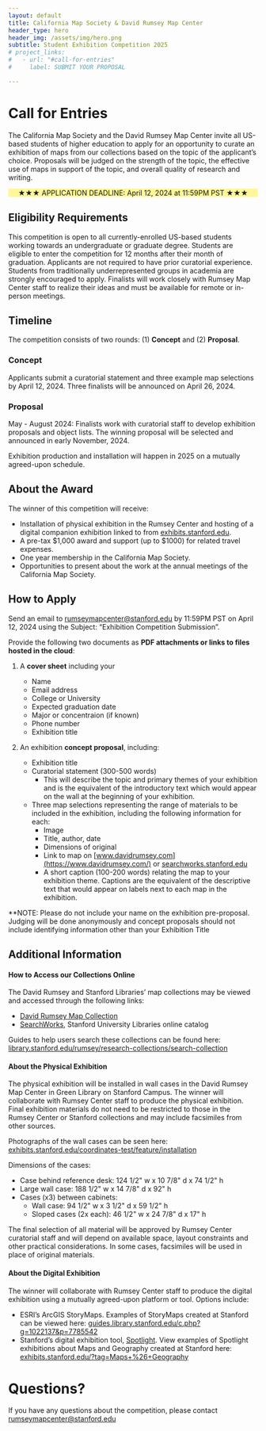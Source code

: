 ```yaml
---
layout: default
title: California Map Society & David Rumsey Map Center
header_type: hero
header_img: /assets/img/hero.png
subtitle: Student Exhibition Competition 2025
# project_links:
#   - url: "#call-for-entries"
#     label: SUBMIT YOUR PROPOSAL

---
```



# Call for Entries
The California Map Society and the David Rumsey Map Center invite all US-based students of higher education to apply for an opportunity to curate an exhibition of maps from our collections based on the topic of the applicant’s choice. Proposals will be judged on the strength of the topic, the effective use of maps in support of the topic, and overall quality of research and writing. 

<p style="text-align: center; background-color: #fff799;
">★★★ APPLICATION DEADLINE: April 12, 2024 at 11:59PM PST ★★★</p>

## Eligibility Requirements
This competition is open to all currently-enrolled US-based students working towards an undergraduate or graduate degree. Students are eligible to enter the competition for 12 months after their month of graduation. Applicants are not required to have prior curatorial experience. Students from traditionally underrepresented groups in academia are strongly encouraged to apply. Finalists will work closely with Rumsey Map Center staff to realize their ideas and must be available for remote or in-person meetings.

## Timeline
The competition consists of two rounds: (1) **Concept** and (2) **Proposal**.

### Concept
Applicants submit a curatorial statement and three example map selections by April 12, 2024. Three finalists will be announced on April 26, 2024. 

### Proposal
May - August 2024: Finalists work with curatorial staff to develop exhibition proposals and object lists. The winning proposal will be selected and announced in early November, 2024. 

Exhibition production and installation will happen in 2025 on a mutually agreed-upon schedule.

## About the Award
The winner of this competition will receive:
- Installation of physical exhibition in the Rumsey Center and hosting of a digital companion exhibition linked to from [exhibits.stanford.edu](https://exhibits.stanford.edu/). 
- A pre-tax $1,000 award and support (up to $1000) for related travel expenses.
- One year membership in the California Map Society.
- Opportunities to present about the work at the annual meetings of the California Map Society.

## How to Apply
Send an email to [rumseymapcenter@stanford.edu](mailto:rumseymapcenter@stanford.edu) by 11:59PM PST on April 12, 2024 using the Subject: “Exhibition Competition Submission”. 

Provide the following two documents as **PDF attachments or links to files hosted in the cloud**:
1. A **cover sheet** including your
    - Name
    - Email address
    - College or University
    - Expected graduation date
    - Major or concentraion (if known)
    - Phone number
    - Exhibition title

2. An exhibition **concept proposal**, including:
    - Exhibition title
    - Curatorial statement (300-500 words)
        - This will describe the topic and primary themes of your exhibition and is the equivalent of the introductory text which would appear on the wall at the beginning of your exhibition.
    - Three map selections representing the range of materials to be included in the exhibition, including the following information for each:
        - Image
        - Title, author, date
        - Dimensions of original
        - Link to map on [www.davidrumsey.com](https://www.davidrumsey.com/) or [searchworks.stanford.edu](https://searchworks.stanford.edu/)
        - A short caption (100-200 words) relating the map to your exhibition theme. Captions are the equivalent of the descriptive text that would appear on labels next to each map in the exhibition.

**NOTE: Please do not include your name on the exhibition pre-proposal. Judging will be done anonymously and concept proposals should not include identifying information other than your Exhibition Title

## Additional Information
#### How to Access our Collections Online
The David Rumsey and Stanford Libraries’ map collections may be viewed and accessed through the following links:
- [David Rumsey Map Collection](https://www.davidrumsey.com/)
- [SearchWorks](https://searchworks.stanford.edu/), Stanford University Libraries online catalog

Guides to help users search these collections can be found here: [library.stanford.edu/rumsey/research-collections/search-collection](https://library.stanford.edu/rumsey/research-collections/search-collection)

#### About the Physical Exhibition
The physical exhibition will be installed in wall cases in the David Rumsey Map Center in Green Library on Stanford Campus. The winner will collaborate with Rumsey Center staff to produce the physical exhibition. Final exhibition materials do not need to be restricted to those in the Rumsey Center or Stanford collections and may include facsimiles from other sources. 

Photographs of the wall cases can be seen here: [exhibits.stanford.edu/coordinates-test/feature/installation](https://exhibits.stanford.edu/coordinates-test/feature/installation)

Dimensions of the cases:
- Case behind reference desk: 124 1/2" w x 10 7/8" d x 74 1/2" h
- Large wall case: 188 1/2" w x 14 7/8" d x 92" h
- Cases (x3) between cabinets:
    - Wall case: 94 1/2" w x 3 1/2" d x 59 1/2" h
    - Sloped cases (2x each): 46 1/2" w x 24 7/8" d x 17" h

The final selection of all material will be approved by Rumsey Center curatorial staff and will depend on available space, layout constraints and other practical considerations. In some cases, facsimiles will be used in place of original materials. 

#### About the Digital Exhibition

The winner will collaborate with Rumsey Center staff to produce the digital exhibition using a mutually agreed-upon platform or tool. Options include:
- ESRI’s ArcGIS StoryMaps. Examples of StoryMaps created at Stanford can be viewed here: [guides.library.stanford.edu/c.php?g=1022137&p=7785542](https://guides.library.stanford.edu/c.php?g=1022137&p=7785542) 
- Stanford’s digital exhibition tool, [Spotlight](https://library.stanford.edu/research/spotlight). View examples of Spotlight exhibitions about Maps and Geography created at Stanford here: [exhibits.stanford.edu/?tag=Maps+%26+Geography](https://exhibits.stanford.edu/?tag=Maps+%26+Geography)

# Questions?
If you have any questions about the competition, please contact [rumseymapcenter@stanford.edu](mailto:rumseymapcenter@stanford.edu)
